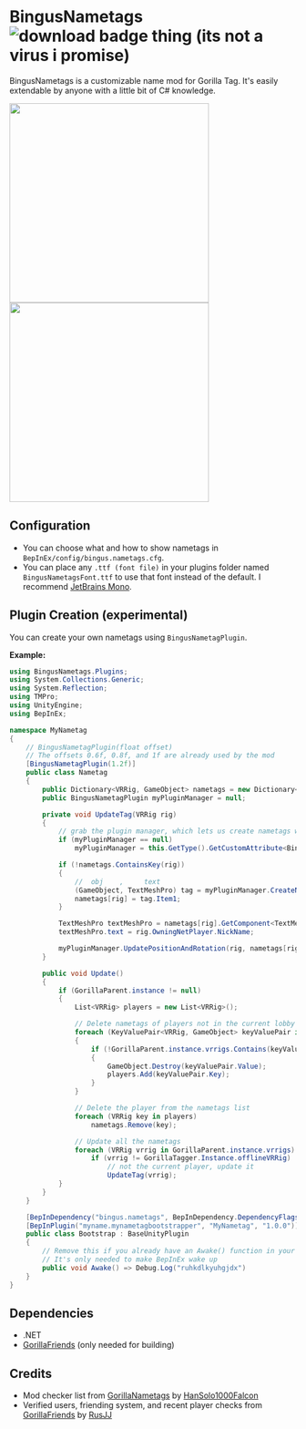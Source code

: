 # BingusNametags ![download badge thing (its not a virus i promise)](https://img.shields.io/github/downloads/sirkingbinx/BingusNametags/total)
BingusNametags is a customizable name mod for Gorilla Tag. It's easily extendable by anyone with a little bit of C# knowledge.

<img width=350 height=350 src="https://github.com/user-attachments/assets/ad530b19-5795-40d8-95cb-3a697340e041">
<img width=350 height=350 src="https://github.com/user-attachments/assets/cb126c2f-3cf4-4b40-a405-a0288445a7c6">

## Configuration
- You can choose what and how to show nametags in `BepInEx/config/bingus.nametags.cfg`.
- You can place any `.ttf (font file)` in your plugins folder named `BingusNametagsFont.ttf` to use that font instead of the default. I recommend [JetBrains Mono](https://www.jetbrains.com/lp/mono/).

## Plugin Creation (experimental)
You can create your own nametags using `BingusNametagPlugin`.

**Example:**
```cs
using BingusNametags.Plugins;
using System.Collections.Generic;
using System.Reflection;
using TMPro;
using UnityEngine;
using BepInEx;

namespace MyNametag
{
    // BingusNametagPlugin(float offset)
    // The offsets 0.6f, 0.8f, and 1f are already used by the mod
    [BingusNametagPlugin(1.2f)]
    public class Nametag
    {
        public Dictionary<VRRig, GameObject> nametags = new Dictionary<VRRig, GameObject>();
        public BingusNametagPlugin myPluginManager = null;

        private void UpdateTag(VRRig rig)
        {
            // grab the plugin manager, which lets us create nametags without a lot of work
            if (myPluginManager == null)
                myPluginManager = this.GetType().GetCustomAttribute<BingusNametagPlugin>();

            if (!nametags.ContainsKey(rig))
            {
                //  obj    ,     text
                (GameObject, TextMeshPro) tag = myPluginManager.CreateNametag(rig);
                nametags[rig] = tag.Item1;
            }

            TextMeshPro textMeshPro = nametags[rig].GetComponent<TextMeshPro>();
            textMeshPro.text = rig.OwningNetPlayer.NickName;

            myPluginManager.UpdatePositionAndRotation(rig, nametags[rig]);
        }

        public void Update()
        {
            if (GorillaParent.instance != null)
            {
                List<VRRig> players = new List<VRRig>();

                // Delete nametags of players not in the current lobby
                foreach (KeyValuePair<VRRig, GameObject> keyValuePair in nametags)
                {
                    if (!GorillaParent.instance.vrrigs.Contains(keyValuePair.Key))
                    {
                        GameObject.Destroy(keyValuePair.Value);
                        players.Add(keyValuePair.Key);
                    }
                }

                // Delete the player from the nametags list
                foreach (VRRig key in players)
                    nametags.Remove(key);

                // Update all the nametags
                foreach (VRRig vrrig in GorillaParent.instance.vrrigs)
                    if (vrrig != GorillaTagger.Instance.offlineVRRig)
                        // not the current player, update it
                        UpdateTag(vrrig);
            }
        }
    }

    [BepInDependency("bingus.nametags", BepInDependency.DependencyFlags.HardDependency)]
    [BepInPlugin("myname.mynametagbootstrapper", "MyNametag", "1.0.0")]
    public class Bootstrap : BaseUnityPlugin
    {
        // Remove this if you already have an Awake() function in your BaseUnityPlugin
        // It's only needed to make BepInEx wake up
        public void Awake() => Debug.Log("ruhkdlkyuhgjdx")
    }
}
```

## Dependencies
- .NET
- [GorillaFriends](https://github.com/not-a-bird-09/GorillaFriends) (only needed for building)

## Credits
- Mod checker list from [GorillaNametags](https://github.com/HanSolo1000Falcon/GorillaNametags) by [HanSolo1000Falcon](https://github.com/HanSolo1000Falcon)
- Verified users, friending system, and recent player checks from [GorillaFriends](https://github.com/rusjj/gorillafriends) by [RusJJ](https://github.com/rusjj)
